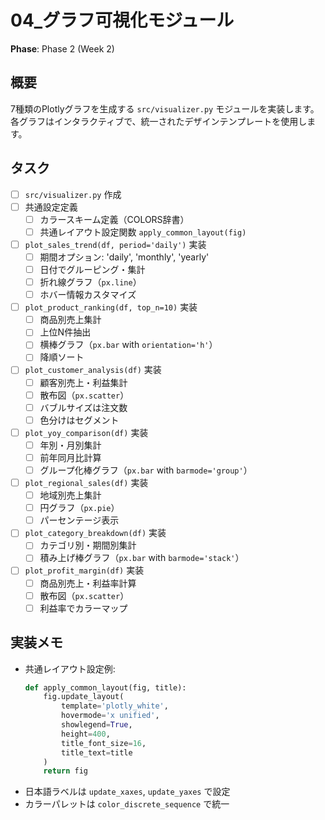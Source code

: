 # 04_グラフ可視化モジュール

**Phase**: Phase 2 (Week 2)

## 概要
7種類のPlotlyグラフを生成する `src/visualizer.py` モジュールを実装します。各グラフはインタラクティブで、統一されたデザインテンプレートを使用します。

## タスク
- [ ] `src/visualizer.py` 作成
- [ ] 共通設定定義
  - [ ] カラースキーム定義（COLORS辞書）
  - [ ] 共通レイアウト設定関数 `apply_common_layout(fig)`
- [ ] `plot_sales_trend(df, period='daily')` 実装
  - [ ] 期間オプション: 'daily', 'monthly', 'yearly'
  - [ ] 日付でグルーピング・集計
  - [ ] 折れ線グラフ（`px.line`）
  - [ ] ホバー情報カスタマイズ
- [ ] `plot_product_ranking(df, top_n=10)` 実装
  - [ ] 商品別売上集計
  - [ ] 上位N件抽出
  - [ ] 横棒グラフ（`px.bar` with `orientation='h'`）
  - [ ] 降順ソート
- [ ] `plot_customer_analysis(df)` 実装
  - [ ] 顧客別売上・利益集計
  - [ ] 散布図（`px.scatter`）
  - [ ] バブルサイズは注文数
  - [ ] 色分けはセグメント
- [ ] `plot_yoy_comparison(df)` 実装
  - [ ] 年別・月別集計
  - [ ] 前年同月比計算
  - [ ] グループ化棒グラフ（`px.bar` with `barmode='group'`）
- [ ] `plot_regional_sales(df)` 実装
  - [ ] 地域別売上集計
  - [ ] 円グラフ（`px.pie`）
  - [ ] パーセンテージ表示
- [ ] `plot_category_breakdown(df)` 実装
  - [ ] カテゴリ別・期間別集計
  - [ ] 積み上げ棒グラフ（`px.bar` with `barmode='stack'`）
- [ ] `plot_profit_margin(df)` 実装
  - [ ] 商品別売上・利益率計算
  - [ ] 散布図（`px.scatter`）
  - [ ] 利益率でカラーマップ

## 実装メモ
- 共通レイアウト設定例:
  ```python
  def apply_common_layout(fig, title):
      fig.update_layout(
          template='plotly_white',
          hovermode='x unified',
          showlegend=True,
          height=400,
          title_font_size=16,
          title_text=title
      )
      return fig
  ```
- 日本語ラベルは `update_xaxes`, `update_yaxes` で設定
- カラーパレットは `color_discrete_sequence` で統一
